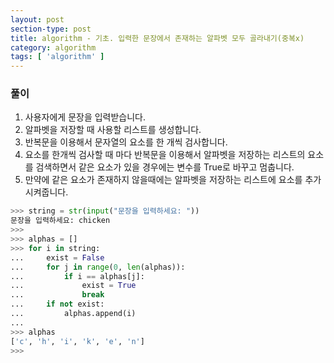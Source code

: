 ```yaml
---
layout: post
section-type: post
title: algorithm - 기초. 입력한 문장에서 존재하는 알파벳 모두 골라내기(중복x)
category: algorithm
tags: [ 'algorithm' ]
---
```


### 풀이
1. 사용자에게 문장을 입력받습니다.
2. 알파벳을 저장할 때 사용할 리스트를 생성합니다.
3. 반복문을 이용해서 문자열의 요소를 한 개씩 검사합니다.
4. 요소를 한개씩 검사할 때 마다 반복문을 이용해서 알파벳을 저장하는 리스트의 요소를 검색하면서 같은 요소가 있을 경우에는 변수를 True로 바꾸고 멈춥니다.
5. 만약에 같은 요소가 존재하지 않을때에는 알파벳을 저장하는 리스트에 요소를 추가시켜줍니다.

```python
>>> string = str(input("문장을 입력하세요: "))
문장을 입력하세요: chicken
>>>
>>> alphas = []
>>> for i in string:
...     exist = False
...     for j in range(0, len(alphas)):
...         if i == alphas[j]:
...             exist = True
...             break
...     if not exist:
...         alphas.append(i)
...
>>> alphas
['c', 'h', 'i', 'k', 'e', 'n']
>>>
```
